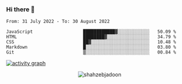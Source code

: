 ### Hi there 👋

<!--START_SECTION:waka-->

```text
From: 31 July 2022 - To: 30 August 2022

JavaScript                   ████████████▓░░░░░░░░░░░░   50.09 %
HTML                         ████████▓░░░░░░░░░░░░░░░░   34.79 %
CSS                          ██▓░░░░░░░░░░░░░░░░░░░░░░   10.48 %
Markdown                     █░░░░░░░░░░░░░░░░░░░░░░░░   03.80 %
Git                          ▒░░░░░░░░░░░░░░░░░░░░░░░░   00.84 %
```

<!--END_SECTION:waka-->

<!--
For more information regarding WakaTime, go to https://github.com/athul/waka-readme#new-to-wakatime
-->

[![activity graph](https://activity-graph.herokuapp.com/graph?username=shahzeb-jadoon&custom_title=Shahzeb's%20Activity%20Graph&theme=github-light&hide_border=true)](https://github.com/ashutosh00710/github-readme-activity-graph)

<p align="center"> <img src="https://github-readme-stats.vercel.app/api?username=shahzeb-jadoon&show_icons=true&theme=dracula" alt="shahzebjadoon" />

<!--
**shahzeb-jadoon/shahzeb-jadoon** is a ✨ _special_ ✨ repository because its `README.md` (this file) appears on your GitHub profile.

Here are some ideas to get you started:

- 🔭 I’m currently working on ...
- 🌱 I’m currently learning ...
- 👯 I’m looking to collaborate on ...
- 🤔 I’m looking for help with ...
- 💬 Ask me about ...
- 📫 How to reach me: ...
- 😄 Pronouns: ...
- ⚡ Fun fact: ...
-->
